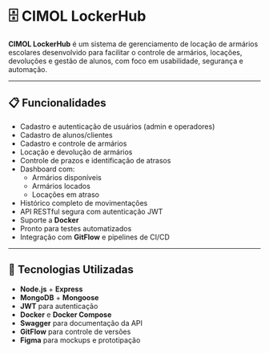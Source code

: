 # 🗄️ CIMOL LockerHub

**CIMOL LockerHub** é um sistema de gerenciamento de locação de armários escolares desenvolvido para facilitar o controle de armários, locações, devoluções e gestão de alunos, com foco em usabilidade, segurança e automação.

---

## 📋 Funcionalidades

- Cadastro e autenticação de usuários (admin e operadores)
- Cadastro de alunos/clientes
- Cadastro e controle de armários
- Locação e devolução de armários
- Controle de prazos e identificação de atrasos
- Dashboard com:
  - Armários disponíveis
  - Armários locados
  - Locações em atraso
- Histórico completo de movimentações
- API RESTful segura com autenticação JWT
- Suporte a **Docker**
- Pronto para testes automatizados
- Integração com **GitFlow** e pipelines de CI/CD

---

## 🧱 Tecnologias Utilizadas

- **Node.js** + **Express**
- **MongoDB** + **Mongoose**
- **JWT** para autenticação
- **Docker** e **Docker Compose**
- **Swagger** para documentação da API
- **GitFlow** para controle de versões
- **Figma** para mockups e prototipação